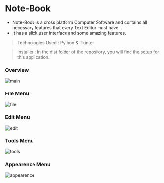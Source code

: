 # Note-Book
- Note-Book is a cross platform Computer Software and contains all necessary features that every Text Editor must have.
- It has a slick user interface and some amazing features.
> Technologies Used : Python & Tkinter

> Installer : In the dist folder of the repository, you will find the setup for this application.
### Overview
![main](https://user-images.githubusercontent.com/67188972/139911804-2a3edf08-e7d2-4d93-9397-480cf4cfaa8b.png)
### File Menu
![file](https://user-images.githubusercontent.com/67188972/139910715-e183af10-da4f-4b14-9dce-5a6b82efe6fd.png)
### Edit Menu
![edit](https://user-images.githubusercontent.com/67188972/139910725-a84885a0-230a-41c3-8fb5-829702b79958.png)
### Tools Menu
![tools](https://user-images.githubusercontent.com/67188972/139910734-e6e24055-a967-430e-bf89-a0cd1fc87ad2.png)
### Appearence Menu
![appearence](https://user-images.githubusercontent.com/67188972/139910741-0f2ba760-dbec-4636-b0d2-a221944f660f.png)
